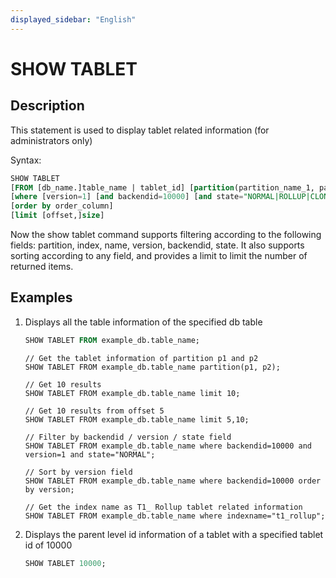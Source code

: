 ```yaml
---
displayed_sidebar: "English"
---
```


# SHOW TABLET

## Description

This statement is used to display tablet related information (for administrators only)

Syntax:

```sql
SHOW TABLET
[FROM [db_name.]table_name | tablet_id] [partition(partition_name_1, partition_name_1)]
[where [version=1] [and backendid=10000] [and state="NORMAL|ROLLUP|CLONE|DECOMMISSION"]]
[order by order_column]
[limit [offset,]size]
```

Now the show tablet command supports filtering according to the following fields: partition, index, name, version, backendid, state. It also supports sorting according to any field, and provides a limit to limit the number of returned items.

## Examples

1. Displays all the table information of the specified db table

    ```sql
    SHOW TABLET FROM example_db.table_name;
    ```

    ```plain text
    // Get the tablet information of partition p1 and p2
    SHOW TABLET FROM example_db.table_name partition(p1, p2);
    
    // Get 10 results
    SHOW TABLET FROM example_db.table_name limit 10;
    
    // Get 10 results from offset 5
    SHOW TABLET FROM example_db.table_name limit 5,10;
    
    // Filter by backendid / version / state field
    SHOW TABLET FROM example_db.table_name where backendid=10000 and version=1 and state="NORMAL";
    
    // Sort by version field
    SHOW TABLET FROM example_db.table_name where backendid=10000 order by version;
    
    // Get the index name as T1_ Rollup tablet related information
    SHOW TABLET FROM example_db.table_name where indexname="t1_rollup";
    ```

2. Displays the parent level id information of a tablet with a specified tablet id of 10000

    ```sql
    SHOW TABLET 10000;
    ```
